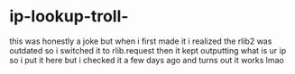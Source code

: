 # ip-lookup-troll-

this was honestly a joke but when i first made it i realized the rlib2 was outdated so i switched it to rlib.request then it kept outputting what is ur ip
so i put it here but i checked it a few days ago and turns out it works lmao
